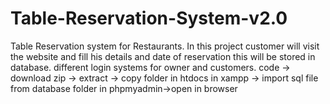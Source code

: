 # Table-Reservation-System-v2.0
Table Reservation system for Restaurants. In this project customer will visit the website and fill his details and date of reservation this will be stored in database.
different login systems for owner and customers.
code -> download zip -> extract -> copy folder in htdocs in xampp -> import sql file from database folder in phpmyadmin->open in browser
